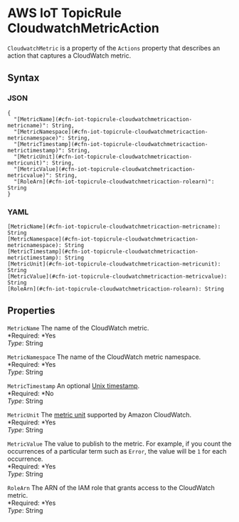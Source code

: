 # AWS IoT TopicRule CloudwatchMetricAction<a name="aws-properties-iot-topicrule-cloudwatchmetricaction"></a>

`CloudwatchMetric` is a property of the `Actions` property that describes an action that captures a CloudWatch metric\.

## Syntax<a name="w3ab2c21c14e1155b5"></a>

### JSON<a name="aws-properties-iot-topicrule-cloudwatchmetricaction-syntax.json"></a>

```
{
  "[MetricName](#cfn-iot-topicrule-cloudwatchmetricaction-metricname)": String,
  "[MetricNamespace](#cfn-iot-topicrule-cloudwatchmetricaction-metricnamespace)": String,
  "[MetricTimestamp](#cfn-iot-topicrule-cloudwatchmetricaction-metrictimestamp)": String,
  "[MetricUnit](#cfn-iot-topicrule-cloudwatchmetricaction-metricunit)": String,
  "[MetricValue](#cfn-iot-topicrule-cloudwatchmetricaction-metricvalue)": String,
  "[RoleArn](#cfn-iot-topicrule-cloudwatchmetricaction-rolearn)": String
}
```

### YAML<a name="aws-properties-iot-topicrule-cloudwatchmetricaction-syntax.yaml"></a>

```
[MetricName](#cfn-iot-topicrule-cloudwatchmetricaction-metricname): String
[MetricNamespace](#cfn-iot-topicrule-cloudwatchmetricaction-metricnamespace): String
[MetricTimestamp](#cfn-iot-topicrule-cloudwatchmetricaction-metrictimestamp): String
[MetricUnit](#cfn-iot-topicrule-cloudwatchmetricaction-metricunit): String
[MetricValue](#cfn-iot-topicrule-cloudwatchmetricaction-metricvalue): String
[RoleArn](#cfn-iot-topicrule-cloudwatchmetricaction-rolearn): String
```

## Properties<a name="w3ab2c21c14e1155b7"></a>

`MetricName`  <a name="cfn-iot-topicrule-cloudwatchmetricaction-metricname"></a>
The name of the CloudWatch metric\.  
*Required: *Yes  
*Type*: String

`MetricNamespace`  <a name="cfn-iot-topicrule-cloudwatchmetricaction-metricnamespace"></a>
The name of the CloudWatch metric namespace\.  
*Required: *Yes  
*Type*: String

`MetricTimestamp`  <a name="cfn-iot-topicrule-cloudwatchmetricaction-metrictimestamp"></a>
An optional [Unix timestamp](http://docs.aws.amazon.com/AmazonCloudWatch/latest/DeveloperGuide/cloudwatch_concepts.html#about_timestamp)\.  
*Required: *No  
*Type*: String

`MetricUnit`  <a name="cfn-iot-topicrule-cloudwatchmetricaction-metricunit"></a>
The [metric unit](http://docs.aws.amazon.com/AmazonCloudWatch/latest/DeveloperGuide/cloudwatch_concepts.html#Unit) supported by Amazon CloudWatch\.  
*Required: *Yes  
*Type*: String

`MetricValue`  <a name="cfn-iot-topicrule-cloudwatchmetricaction-metricvalue"></a>
The value to publish to the metric\. For example, if you count the occurrences of a particular term such as `Error`, the value will be `1` for each occurrence\.  
*Required: *Yes  
*Type*: String

`RoleArn`  <a name="cfn-iot-topicrule-cloudwatchmetricaction-rolearn"></a>
The ARN of the IAM role that grants access to the CloudWatch metric\.  
*Required: *Yes  
*Type*: String